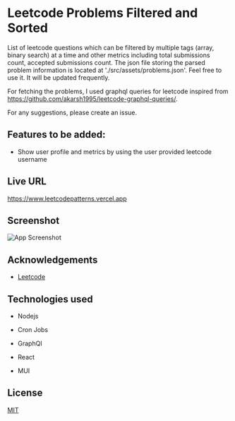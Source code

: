 
# Leetcode Problems Filtered and Sorted
List of leetcode questions which can be filtered by multiple tags (array, binary search) at a time and other metrics including  total submissions count, accepted submissions count. The json file storing the parsed problem information is located at './src/assets/problems.json'. Feel free to use it. It will be updated frequently. 

For fetching the problems, I used graphql queries for leetcode inspired from https://github.com/akarsh1995/leetcode-graphql-queries/. 

For any suggestions, please create an issue. 

## Features to be added:
- Show user profile and metrics by using the user provided leetcode username


## Live URL

https://www.leetcodepatterns.vercel.app


  
## Screenshot

![App Screenshot](https://adityarajput.com/leetcode/leet.png)

    
## Acknowledgements
 
 - [Leetcode](https://leetcode.com)

## Technologies used

- Nodejs

- Cron Jobs

- GraphQl

- React

- MUI



  
## License

[MIT](https://choosealicense.com/licenses/mit/)


  